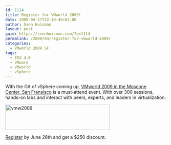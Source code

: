 ```yaml
---
id: 1114
title: Register for VMworld 2009!
date: 2009-04-27T22:10:45+02:00
author: Sven Huisman
layout: post
guid: https://svenhuisman.com/?p=1114
permalink: /2009/04/register-for-vmworld-2009/
categories:
  - VMworld 2009 SF
tags:
  - ESX 4.0
  - VMware
  - VMworld
  - vSphere
---
```

With the GA of vSphere coming up, <a title="VMworld 2009" href="http://www.vmworld.com/community/conferences/2009/" target="_blank">VMworld 2009 in the Moscone Center, San Fransisco</a> is a must-attend event. With over 300 sessions, hands-on labs and interact with peers, experts, and leaders in virtualization.

<img class="aligncenter size-full wp-image-1115" title="vmw2009" src="https://svenhuisman.com/wp-content/uploads/2009/04/vmw2009.jpg" alt="vmw2009" width="326" height="79" /> 

<a title="VMWorld registration" href="http://www.vmworld.com/registration.jspa" target="_blank">Register</a> by June 26th and get a $250 discount.